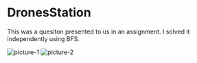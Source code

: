 # DronesStation
This was a quesiton presented to us in an assignment. I solved it independently using BFS. 

![picture-1](https://raw.githubusercontent.com/username/projectname/branch/path/to/img.png)
![picture-2](https://raw.githubusercontent.com/username/projectname/branch/path/to/img.png)

